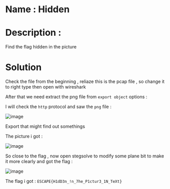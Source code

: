 # Name : Hidden 
# Description : 
Find the flag hidden in the picture
# Solution

Check the file from the beginning , reliaze this is the pcap file , so change it to right type then open with wireshark

After that we need extract the png file from `export object` options :

I will check the `http` protocol and saw the `png` file : 

![image](https://github.com/Kayiyan/CTF_Team/assets/126185640/e4cb174c-36fa-4d2b-bd45-18b9dfa66ccd)

Export that might find out somethings 

The picture i got :

![image](https://github.com/Kayiyan/CTF_Team/assets/126185640/b3de0d6f-3750-4c2a-9c93-8c765344686c)

So close to the flag , now open stegsolve to modify some plane bit to make it more clearly and got the flag :

![image](https://github.com/Kayiyan/CTF_Team/assets/126185640/d9ad9997-6fd2-4ca5-bfc4-4c6f6eb43c1f)


The flag i got : `ESCAPE{H1dD3n_!n_7he_P1ctur3_1N_TeXt}`


